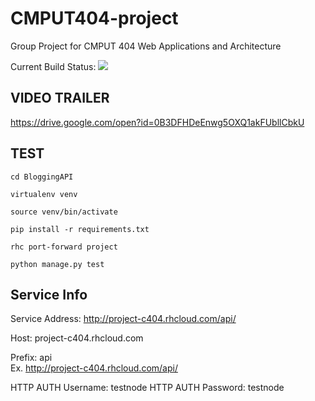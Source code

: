 CMPUT404-project
====================
Group Project for CMPUT 404 Web Applications and Architecture

Current Build Status: <img src="https://travis-ci.org/pmaidens/CMPUT404-project.svg">

VIDEO TRAILER
------
https://drive.google.com/open?id=0B3DFHDeEnwg5OXQ1akFUbllCbkU

TEST
------

`cd BloggingAPI`

`virtualenv venv`

`source venv/bin/activate`

`pip install -r requirements.txt`

`rhc port-forward project`

`python manage.py test`


Service Info
------

Service Address: http://project-c404.rhcloud.com/api/

Host: project-c404.rhcloud.com

Prefix: api  
Ex. http://project-c404.rhcloud.com/api/

HTTP AUTH Username: testnode
HTTP AUTH Password: testnode

